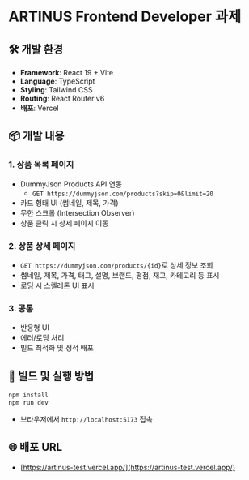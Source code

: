 # ARTINUS Frontend Developer 과제

## 🛠️ 개발 환경

- **Framework**: React 19 + Vite
- **Language**: TypeScript
- **Styling**: Tailwind CSS
- **Routing**: React Router v6
- **배포**: Vercel

## 📦 개발 내용

### 1. 상품 목록 페이지

- DummyJson Products API 연동
  - `GET https://dummyjson.com/products?skip=0&limit=20`
- 카드 형태 UI (썸네일, 제목, 가격)
- 무한 스크롤 (Intersection Observer)
- 상품 클릭 시 상세 페이지 이동

### 2. 상품 상세 페이지

- `GET https://dummyjson.com/products/{id}`로 상세 정보 조회
- 썸네일, 제목, 가격, 태그, 설명, 브랜드, 평점, 재고, 카테고리 등 표시
- 로딩 시 스켈레톤 UI 표시

### 3. 공통

- 반응형 UI
- 에러/로딩 처리
- 빌드 최적화 및 정적 배포

## 🚀 빌드 및 실행 방법

```bash
npm install
npm run dev
```

- 브라우저에서 `http://localhost:5173` 접속

## 🌐 배포 URL

- [https://artinus-test.vercel.app/](https://artinus-test.vercel.app/)

